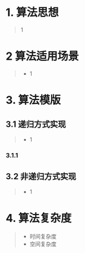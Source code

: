 # 1. 算法思想

> 1

# 2 算法适用场景

> - 1

# 3. 算法模版

## 3.1 递归方式实现

> - 1

### 3.1.1

## 3.2 非递归方式实现

> - 1

# 4. 算法复杂度

> - 时间复杂度
> - 空间复杂度

